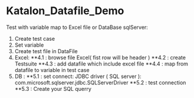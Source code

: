 # Katalon_Datafile_Demo
Test with variable map to Excel file or DataBase sqlServer:
1. Create test case 
2. Set variable
3. Create test file in DataFile  
4. Excel:
**4.1 : browse file Excel( fist row will be header )
**4.2 : create Testsuite 
**4.3 : add datafile which include excel file
**4.4 : map from datafile to variable in test case
5. DB :
**5.1 : set connect: JDBC driver ( SQL server ): com.microsoft.sqlserver.jdbc.SQLServerDriver
**5.2 : test connection
**5.3 : Create your SQL querry
           
